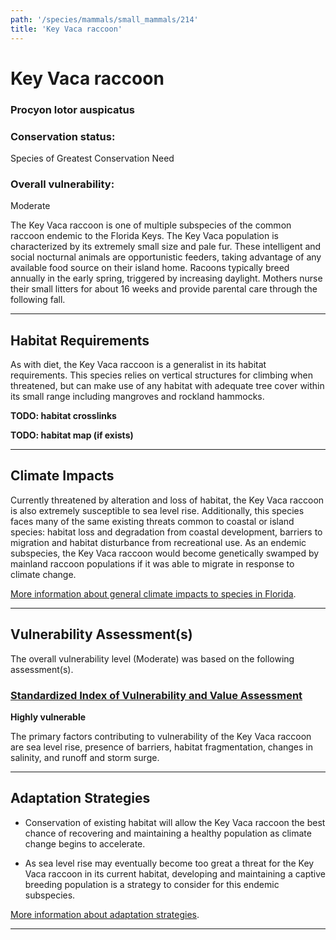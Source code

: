 ```yaml
---
path: '/species/mammals/small_mammals/214'
title: 'Key Vaca raccoon'
---
```


# Key Vaca raccoon

### Procyon lotor auspicatus

<div id="TopSection">



<div>

### Conservation status:

Species of Greatest Conservation Need

### Overall vulnerability:

Moderate

</div>
</div>

The Key Vaca raccoon is one of multiple subspecies of the common raccoon endemic to the Florida Keys.  The Key Vaca population is characterized by its extremely small size and pale fur. These intelligent and social nocturnal animals are opportunistic feeders, taking advantage of any available food source on their island home.  Racoons typically breed annually in the early spring, triggered by increasing daylight.  Mothers nurse their small litters for about 16 weeks and provide parental care through the following fall.

<hr />

## Habitat Requirements



As with diet, the Key Vaca raccoon is a generalist in its habitat requirements.  This species relies on vertical structures for climbing when threatened, but can make use of any habitat with adequate tree cover within its small range including mangroves and rockland hammocks.

**TODO: habitat crosslinks**

**TODO: habitat map (if exists)**

<hr />

## Climate Impacts

Currently threatened by alteration and loss of habitat, the Key Vaca raccoon is also extremely susceptible to sea level rise.  Additionally, this species faces many of the same existing threats common to coastal or island species: habitat loss and degradation from coastal development, barriers to migration and habitat disturbance from recreational use.  As an endemic subspecies, the Key Vaca raccoon would become genetically swamped by mainland raccoon populations if it was able to migrate in response to climate change.

[More information about general climate impacts to species in Florida](/impacts/species).



<hr />

## Vulnerability Assessment(s)

The overall vulnerability level (Moderate) was based on the following assessment(s).
#### 
<div class="vulnerability-header">
<h3><a href="/impacts/vulnerability/sivva/species">Standardized Index of Vulnerability and Value Assessment</a></h3>
<b class="high">Highly vulnerable</b>
</div> 

The primary factors contributing to vulnerability of the Key Vaca raccoon are sea level rise,  presence of barriers, habitat fragmentation, changes in salinity, and runoff and storm surge.


<hr />

## Adaptation Strategies

- Conservation of existing habitat will allow the Key Vaca raccoon the best chance of recovering and maintaining a healthy population as climate change begins to accelerate.

- As sea level rise may eventually become too great a threat for the Key Vaca raccoon in its current habitat, developing and maintaining a captive breeding population is a strategy to consider for this endemic subspecies.

[More information about adaptation strategies](/strategies).

<hr />
